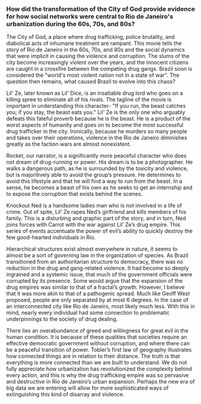 ### How did the transformation of the City of God provide evidence for how social networks were central to Rio de Janeiro's urbanization during the 60s, 70s, and 80s?

The City of God, a place where drug trafficking, police brutality, and diabolical acts of inhumane treatment are rampant. This movie tells the story of Rio de Janeiro in the 60s, 70s, and 80s and the social dynamics that were implicit in causing the violence and corruption. The slums of the city become increasingly violent over the years, and the innocent citizens are caught in a crossfire between the competing drug gangs. Brazil soon is considered the "world's most violent nation not in a state of war". The question then remains, what caused Brazil to evolve into this chaos?

Lil' Ze, later known as Lil' Dice, is an insatiable drug lord who goes on a killing spree to eliminate all of his rivals. The tagline of the movie is important in understanding this character- "If you run, the beast catches you; if you stay, the beast eats you." Lil' Ze is the only one who arguably defeats this fateful proverb because he is the beast. He is a product of the worst aspects of humanity and goes on to become the most successful drug trafficker in the city. Ironically, because he murders so many people and takes over their operations, violence in the Rio de Janeiro diminishes greatly as the faction wars are almost nonexistent. 

Rocket, our narrator, is a significantly more peaceful character who does not dream of drug-running or power. His dream is to be a photographer. He walks a dangerous path, as he is surrounded by the toxicity and violence, but is majoritively able to avoid the group’s pressure. He determines to avoid this lifestyle and that he will find a way to run from the beast. In a sense, he becomes a beast of his own as he seeks to get an internship and to expose the corruption that exists behind the scenes. 

Knockout Ned is a handsome ladies man who is not involved in a life of crime. Out of spite, Lil’ Ze rapes Ned’s girlfriend and kills members of his family. This is a disturbing and graphic part of the story, and in turn, Ned joins forces with Carrot with the war against Lil’ Ze’s drug empire. This series of events accentuate the power of evil’s ability to quickly destroy the few good-hearted individuals in Rio. 

Hierarchical structures exist almost everywhere in nature, it seems to almost be a sort of governing law in the organization of species. As Brazil transitioned from an authoritarian structure to democracy, there was no reduction in the drug and gang-related violence. It had become so deeply ingrained and a systemic issue, that much of the government officials were corrupted by its presence. Some would argue that the expansion of the drug empires was similar to that of a fractal’s growth. However, I believe that it was more akin to that of a pathogenic spread. Much like Geoff West proposed, people are only separated by at most 6 degrees. In the case of an interconnected city like Rio de Janeiro, most likely much less. With this in mind, nearly every individual had some connection to problematic underpinnings to the society of drug dealing. 

There lies an overabundance of greed and willingness for great evil in the human condition. It is because of these qualities that societies require an effective democratic government without corruption, and where there can be a peaceful transition of power. Tobler’s first law of geography illustrates how connected things are in relation to their distance. The truth is that everything is more connected than we are built to understand. We do not fully appreciate how urbanization has revolutionized the complexity behind every action, and this is why the drug trafficking empire was so pervasive and destructive in Rio de Janeiro’s urban expansion. Perhaps the new era of big data we are entering will allow for more sophisticated ways of extinguishing this kind of disarray and violence. 
